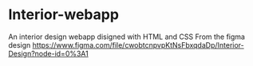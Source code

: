 # Interior-webapp
An interior design webapp disigned with HTML and CSS 
From the figma design https://www.figma.com/file/cwobtcnpvpKtNsFbxqdaDp/Interior-Design?node-id=0%3A1
